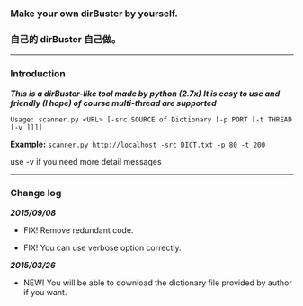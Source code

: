 ### Make your own dirBuster by yourself.
### 自己的 dirBuster 自己做。

---

### Introduction
***This is a dirBuster-like tool made by python (2.7x)***
***It is easy to use and friendly (I hope) of course multi-thread are supported***

```
Usage: scanner.py <URL> [-src SOURCE of Dictionary [-p PORT [-t THREAD [-v ]]]]
```
**Example:**
`scanner.py http://localhost -src DICT.txt -p 80 -t 200`

use -v if you need more detail messages

---

### Change log
***2015/09/08***

* FIX! Remove redundant code.

* FIX! You can use verbose option correctly.

***2015/03/26***

* NEW! You will be able to download the dictionary file provided by author if you want.
